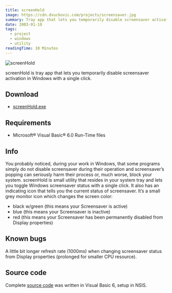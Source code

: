 ```yaml
---
title: screenHold
image: https://cdn.dvuckovic.com/projects/screensaver.jpg
summary: Tray app that lets you temporarily disable screensaver activation in Windows with a single click
date: 2003-01-10
tags:
  - project
  - windows
  - utility
readingTime: 10 Minutes
---
```


![screenHold](https://cdn.dvuckovic.com/projects/screenhold.png#icon#nozoom)

screenHold is tray app that lets you temporarily disable screensaver activation in Windows with a single click.

## Download

* [screenHold.exe](https://cdn.dvuckovic.com/downloads/screenHold.exe)

## Requirements

* Microsoft® Visual Basic® 6.0 Run-Time files

## Info

You probably noticed, during your work in Windows, that some programs simply do not disable screensaver during their operation and screensaver’s popping can seriously harm their process or, much worse, block your system. screenHold is small utility that resides in your system tray and lets you toggle Windows screensaver status with a single click. It also has an indicating icon that tells you the current status of screensaver. It’s a small grey monitor icon which changes the screen color:

* black w/green (this means your Screensaver is active)
* blue (this means your Screensaver is inactive)
* red (this means your Screensaver has been permanently disabled from Display properties)

## Known bugs

A little bit longer refresh rate (1000ms) when changing screensaver status from Display properties (prolonged for smaller CPU resource).

## Source code

Complete [source code](https://github.com/dvuckovic/screenHold) was written in Visual Basic 6, setup in NSIS.
